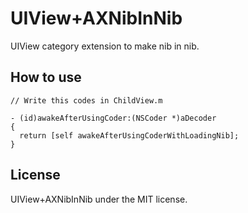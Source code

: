 # UIView+AXNibInNib

UIView category extension to make nib in nib.

## How to use

```objc
// Write this codes in ChildView.m

- (id)awakeAfterUsingCoder:(NSCoder *)aDecoder
{
  return [self awakeAfterUsingCoderWithLoadingNib];
}
```

## License

UIView+AXNibInNib under the MIT license.
